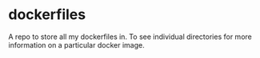 # dockerfiles
A repo to store all my dockerfiles in. To see individual directories for more information on a particular docker image.
